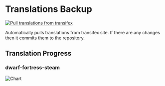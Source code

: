 # Translations Backup

[![Pull translations from transifex](https://github.com/dfint/translations-backup/actions/workflows/pull-translations.yml/badge.svg)](https://github.com/dfint/translations-backup/actions/workflows/pull-translations.yml)

Automatically pulls translations from transifex site. If there are any changes then it commits them to the repository.

## Translation Progress

### dwarf-fortress-steam

![Chart](https://quickchart.io/chart/render/sf-c6e1dc57-6f61-44d1-a434-bddcf4c7f9fe)
<!--
### dwarf-fortress

![Chart](https://quickchart.io/chart/render/sf-86645a67-3e4a-44d8-b57e-45580a424ec1)
-->